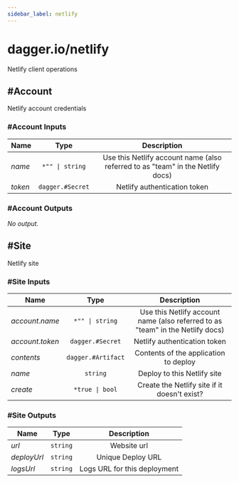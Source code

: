 ```yaml
---
sidebar_label: netlify
---
```


# dagger.io/netlify

Netlify client operations

## #Account

Netlify account credentials

### #Account Inputs

| Name             | Type                | Description                                                                      |
| -------------    |:-------------:      |:-------------:                                                                   |
|*name*            | `*"" \| string`     |Use this Netlify account name (also referred to as "team" in the Netlify docs)    |
|*token*           | `dagger.#Secret`    |Netlify authentication token                                                      |

### #Account Outputs

_No output._

## #Site

Netlify site

### #Site Inputs

| Name              | Type                  | Description                                                                      |
| -------------     |:-------------:        |:-------------:                                                                   |
|*account.name*     | `*"" \| string`       |Use this Netlify account name (also referred to as "team" in the Netlify docs)    |
|*account.token*    | `dagger.#Secret`      |Netlify authentication token                                                      |
|*contents*         | `dagger.#Artifact`    |Contents of the application to deploy                                             |
|*name*             | `string`              |Deploy to this Netlify site                                                       |
|*create*           | `*true \| bool`       |Create the Netlify site if it doesn't exist?                                      |

### #Site Outputs

| Name             | Type              | Description                    |
| -------------    |:-------------:    |:-------------:                 |
|*url*             | `string`          |Website url                     |
|*deployUrl*       | `string`          |Unique Deploy URL               |
|*logsUrl*         | `string`          |Logs URL for this deployment    |
